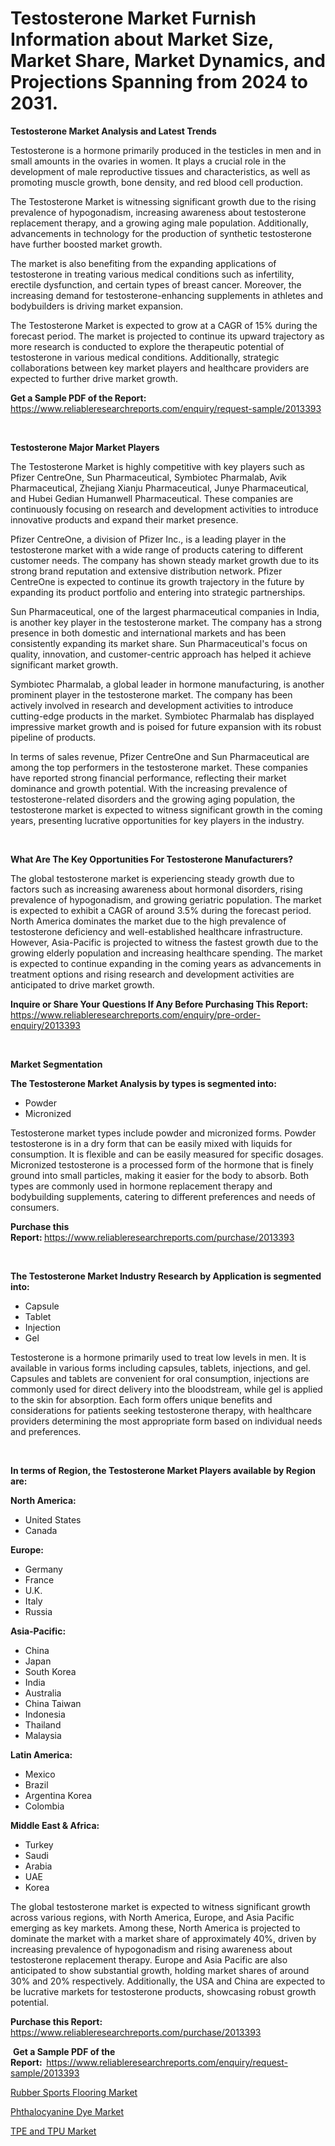 <p><h1>Testosterone Market Furnish Information about Market Size, Market Share, Market Dynamics, and Projections Spanning from 2024 to 2031.</h1></p><p><strong>Testosterone Market Analysis and Latest Trends</strong></p>
<p><p>Testosterone is a hormone primarily produced in the testicles in men and in small amounts in the ovaries in women. It plays a crucial role in the development of male reproductive tissues and characteristics, as well as promoting muscle growth, bone density, and red blood cell production.</p><p>The Testosterone Market is witnessing significant growth due to the rising prevalence of hypogonadism, increasing awareness about testosterone replacement therapy, and a growing aging male population. Additionally, advancements in technology for the production of synthetic testosterone have further boosted market growth.</p><p>The market is also benefiting from the expanding applications of testosterone in treating various medical conditions such as infertility, erectile dysfunction, and certain types of breast cancer. Moreover, the increasing demand for testosterone-enhancing supplements in athletes and bodybuilders is driving market expansion.</p><p>The Testosterone Market is expected to grow at a CAGR of 15% during the forecast period. The market is projected to continue its upward trajectory as more research is conducted to explore the therapeutic potential of testosterone in various medical conditions. Additionally, strategic collaborations between key market players and healthcare providers are expected to further drive market growth.</p></p>
<p><strong>Get a Sample PDF of the Report:&nbsp;</strong> <a href="https://www.reliableresearchreports.com/enquiry/request-sample/2013393">https://www.reliableresearchreports.com/enquiry/request-sample/2013393</a></p>
<p>&nbsp;</p>
<p><strong>Testosterone Major Market Players</strong></p>
<p><p>The Testosterone Market is highly competitive with key players such as Pfizer CentreOne, Sun Pharmaceutical, Symbiotec Pharmalab, Avik Pharmaceutical, Zhejiang Xianju Pharmaceutical, Junye Pharmaceutical, and Hubei Gedian Humanwell Pharmaceutical. These companies are continuously focusing on research and development activities to introduce innovative products and expand their market presence.</p><p>Pfizer CentreOne, a division of Pfizer Inc., is a leading player in the testosterone market with a wide range of products catering to different customer needs. The company has shown steady market growth due to its strong brand reputation and extensive distribution network. Pfizer CentreOne is expected to continue its growth trajectory in the future by expanding its product portfolio and entering into strategic partnerships.</p><p>Sun Pharmaceutical, one of the largest pharmaceutical companies in India, is another key player in the testosterone market. The company has a strong presence in both domestic and international markets and has been consistently expanding its market share. Sun Pharmaceutical's focus on quality, innovation, and customer-centric approach has helped it achieve significant market growth.</p><p>Symbiotec Pharmalab, a global leader in hormone manufacturing, is another prominent player in the testosterone market. The company has been actively involved in research and development activities to introduce cutting-edge products in the market. Symbiotec Pharmalab has displayed impressive market growth and is poised for future expansion with its robust pipeline of products.</p><p>In terms of sales revenue, Pfizer CentreOne and Sun Pharmaceutical are among the top performers in the testosterone market. These companies have reported strong financial performance, reflecting their market dominance and growth potential. With the increasing prevalence of testosterone-related disorders and the growing aging population, the testosterone market is expected to witness significant growth in the coming years, presenting lucrative opportunities for key players in the industry.</p></p>
<p>&nbsp;</p>
<p><strong>What Are The Key Opportunities For Testosterone Manufacturers?</strong></p>
<p><p>The global testosterone market is experiencing steady growth due to factors such as increasing awareness about hormonal disorders, rising prevalence of hypogonadism, and growing geriatric population. The market is expected to exhibit a CAGR of around 3.5% during the forecast period. North America dominates the market due to the high prevalence of testosterone deficiency and well-established healthcare infrastructure. However, Asia-Pacific is projected to witness the fastest growth due to the growing elderly population and increasing healthcare spending. The market is expected to continue expanding in the coming years as advancements in treatment options and rising research and development activities are anticipated to drive market growth.</p></p>
<p><strong>Inquire or Share Your Questions If Any Before Purchasing This Report:</strong> <a href="https://www.reliableresearchreports.com/enquiry/pre-order-enquiry/2013393">https://www.reliableresearchreports.com/enquiry/pre-order-enquiry/2013393</a></p>
<p>&nbsp;</p>
<p><strong>Market Segmentation</strong></p>
<p><strong>The Testosterone Market Analysis by types is segmented into:</strong></p>
<p><ul><li>Powder</li><li>Micronized</li></ul></p>
<p><p>Testosterone market types include powder and micronized forms. Powder testosterone is in a dry form that can be easily mixed with liquids for consumption. It is flexible and can be easily measured for specific dosages. Micronized testosterone is a processed form of the hormone that is finely ground into small particles, making it easier for the body to absorb. Both types are commonly used in hormone replacement therapy and bodybuilding supplements, catering to different preferences and needs of consumers.</p></p>
<p><strong>Purchase this Report:&nbsp;</strong><a href="https://www.reliableresearchreports.com/purchase/2013393">https://www.reliableresearchreports.com/purchase/2013393</a></p>
<p>&nbsp;</p>
<p><strong>The Testosterone Market Industry Research by Application is segmented into:</strong></p>
<p><ul><li>Capsule</li><li>Tablet</li><li>Injection</li><li>Gel</li></ul></p>
<p><p>Testosterone is a hormone primarily used to treat low levels in men. It is available in various forms including capsules, tablets, injections, and gel. Capsules and tablets are convenient for oral consumption, injections are commonly used for direct delivery into the bloodstream, while gel is applied to the skin for absorption. Each form offers unique benefits and considerations for patients seeking testosterone therapy, with healthcare providers determining the most appropriate form based on individual needs and preferences.</p></p>
<p>&nbsp;</p>
<p><strong>In terms of Region, the Testosterone Market Players available by Region are:</strong></p>
<p>
    <p> <strong> North America: </strong>
        <ul>
            <li>United States</li>
            <li>Canada</li>
        </ul>
        </p> 
    <p> <strong> Europe: </strong>
        <ul>
            <li>Germany</li>
            <li>France</li>
            <li>U.K.</li>
            <li>Italy</li>
            <li>Russia</li>
        </ul>
        </p> 
    <p> <strong> Asia-Pacific: </strong>
        <ul>
            <li>China</li>
            <li>Japan</li>
            <li>South Korea</li>
            <li>India</li>
            <li>Australia</li>
            <li>China Taiwan</li>
            <li>Indonesia</li>
            <li>Thailand</li>
            <li>Malaysia</li>
        </ul>
        </p> 
    <p> <strong> Latin America: </strong>
        <ul>
            <li>Mexico</li>
            <li>Brazil</li>
            <li>Argentina Korea</li>
            <li>Colombia</li>
        </ul>
        </p> 
    <p> <strong> Middle East & Africa: </strong>
        <ul>
            <li>Turkey</li>
            <li>Saudi</li>
            <li>Arabia</li>
            <li>UAE</li>
            <li>Korea</li>
        </ul>
    </p>
    </p>
<p><p>The global testosterone market is expected to witness significant growth across various regions, with North America, Europe, and Asia Pacific emerging as key markets. Among these, North America is projected to dominate the market with a market share of approximately 40%, driven by increasing prevalence of hypogonadism and rising awareness about testosterone replacement therapy. Europe and Asia Pacific are also anticipated to show substantial growth, holding market shares of around 30% and 20% respectively. Additionally, the USA and China are expected to be lucrative markets for testosterone products, showcasing robust growth potential.</p></p>
<p><strong>Purchase this Report: </strong><a href="https://www.reliableresearchreports.com/purchase/2013393">https://www.reliableresearchreports.com/purchase/2013393</a></p>
<p>&nbsp;<strong>Get a Sample PDF of the Report:&nbsp;&nbsp;</strong><a href="https://www.reliableresearchreports.com/enquiry/request-sample/2013393">https://www.reliableresearchreports.com/enquiry/request-sample/2013393</a></p>
<p><strong></strong></p>
<p><p><a href="https://github.com/nicoletavirag/Market-Research-Report-List-2/blob/main/rubber-sports-flooring-market.md">Rubber Sports Flooring Market</a></p><p><a href="https://github.com/mauripalmi/Market-Research-Report-List-2/blob/main/phthalocyanine-dye-market.md">Phthalocyanine Dye Market</a></p><p><a href="https://github.com/redneck06/Market-Research-Report-List-2/blob/main/tpe-and-tpu-market.md">TPE and TPU Market</a></p></p>